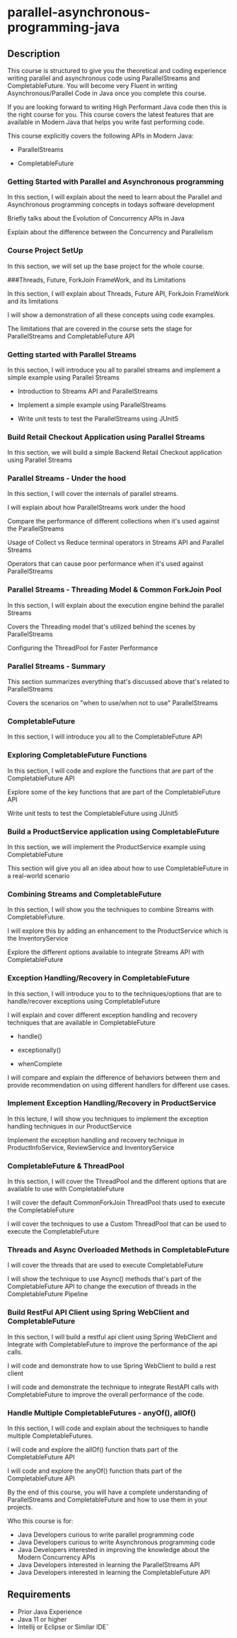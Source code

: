 # parallel-asynchronous-programming-java
## Description
This course is structured to give you the theoretical and coding experience writing parallel and asynchronous code using ParallelStreams and CompletableFuture. You will become very Fluent in writing Asynchronous/Parallel Code in Java once you complete this course.

If you are looking forward to writing High Performant Java code then this is the right course for you. This course covers the latest features that are available in Modern Java that helps you write fast performing code.

This course explicitly covers the following APIs in Modern Java:

- ParallelStreams

- CompletableFuture

### Getting Started with Parallel and Asynchronous programming

In this section, I will explain about the need to learn about the Parallel and Asynchronous programming concepts in todays software development

Briefly talks about the Evolution of Concurrency APIs in Java

Explain about the difference between the Concurrency and Parallelism

### Course Project SetUp

In this section, we will set up the base project for the whole course.

###Threads, Future, ForkJoin FrameWork, and its Limitations

In this section, I will explain about Threads, Future API, ForkJoin FrameWork and its limitations

I will show a demonstration of all these concepts using code examples.

The limitations that are covered in the course sets the stage for ParallelStreams and CompletableFuture API

### Getting started with Parallel Streams

In this section, I will introduce you all to parallel streams and implement a simple example using Parallel Streams

- Introduction to Streams API and ParallelStreams

- Implement a simple example using ParallelStreams 

- Write unit tests to test the ParallelStreams using JUnit5

### Build Retail Checkout Application using Parallel Streams

In this section, we will build a simple Backend Retail Checkout application using Parallel Streams

### Parallel Streams - Under the hood

In this section, I will cover the internals of parallel streams.

I will explain about how ParallelStreams work under the hood

Compare the performance of different collections when it's used against the ParallelStreams

Usage of Collect vs Reduce terminal operators in Streams API and Parallel Streams

Operators that can cause poor performance when it's used against ParallelStreams

### Parallel Streams - Threading Model & Common ForkJoin Pool

In this section, I will explain about the execution engine behind the parallel Streams

Covers the Threading model that's utilized behind the scenes by ParallelStreams

Configuring the ThreadPool for Faster Performance

### Parallel Streams - Summary

This section summarizes everything that's discussed above that's related to ParallelStreams

Covers the scenarios on "when to use/when not to use" ParallelStreams

### CompletableFuture

In this section, I will introduce you all to the CompletableFuture API

### Exploring CompletableFuture Functions

In this section, I will code and explore the functions that are part of the CompletableFuture API

Explore some of the key functions that are part of the CompletableFuture API

Write unit tests to test the CompletableFuture using JUnit5

### Build a ProductService application using CompletableFuture

In this section, we will implement the ProductService example using CompletableFuture

This section will give you all an idea about how to use CompletableFuture in a real-world scenario

### Combining Streams and CompletableFuture

In this section, I will show you the techniques to combine Streams with CompletableFuture.

I will explore this by adding an enhancement to the ProductService which is the InventoryService

Explore the different options available to integrate Streams API with CompletableFuture

### Exception Handling/Recovery in CompletableFuture

In this section, I will introduce you to to the techniques/options that are to handle/recover exceptions using CompletableFuture

I will explain and cover different exception handling and recovery techniques that are available in CompletableFuture

- handle()

- exceptionally()

- whenComplete

I will compare and explain the difference of behaviors between them and provide recommendation on using different handlers for different use cases.

### Implement Exception Handling/Recovery in ProductService

In this lecture, I will show you techniques to implement the exception handling techniques in our ProductService

Implement the exception handling and recovery technique in  ProductInfoService, ReviewService and  InventoryService

### CompletableFuture & ThreadPool

In this section, I will cover the ThreadPool and the different options that are available to use with CompletableFuture

I will cover the default CommonForkJoin ThreadPool thats used to execute the CompletableFuture

I will cover the techniques to use a Custom ThreadPool that can be used to execute the CompletableFuture

### Threads and Async Overloaded Methods in CompletableFuture

I will cover the threads that are used to execute CompletableFuture

I will show the technique to use Async() methods that's part of the CompletableFuture API to change the execution of threads in the CompletableFuture Pipeline

### Build RestFul API Client using Spring WebClient and CompletableFuture

In this section, I will build a restful api client using Spring WebClient and Integrate with CompletableFuture to improve the performance of the api calls.

I will code and demonstrate how to use Spring WebClient to build a rest client

I will code and demonstrate the technique to integrate RestAPI calls with CompletableFuture to improve the overall performance of the code.

### Handle Multiple CompletableFutures - anyOf(), allOf()

In this section, I will code and explain about the techniques to handle multiple CompletableFutures.

I will code and explore the allOf() function thats part of the CompletableFuture API

I will code and explore the anyOf() function thats part of the CompletableFuture API

By the end of this course, you will have a complete understanding of ParallelStreams and CompletableFuture and how to use them in your projects.

Who this course is for:
- Java Developers curious to write parallel programming code
- Java Developers curious to write Asynchronous programming code
- Java Developers interested in improving the knowledge about the Modern Concurrency APIs
- Java Developers interested in learning the ParallelStreams API
- Java Developers interested in learning the CompletableFuture API

## Requirements
- Prior Java Experience
- Java 11 or higher
- Intellij or Eclipse or Similar IDEˇ
